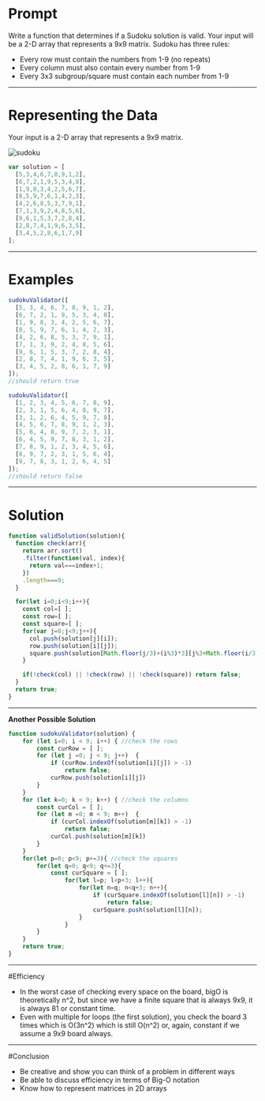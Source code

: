 # Prompt

Write a function that determines if a Sudoku solution is valid. Your input will be a 2-D array that represents a 9x9 matrix. Sudoku has three rules:
 - Every row must contain the numbers from 1-9 (no repeats)
 - Every column must also contain every number from 1-9
 - Every 3x3 subgroup/square must contain each number from 1-9

---
# Representing the Data

Your input is a 2-D array that represents a 9x9 matrix.

![sudoku](https://i.imgur.com/jGCDott.png)
```js
var solution = [
  [5,3,4,6,7,8,9,1,2],
  [6,7,2,1,9,5,3,4,8],
  [1,9,8,3,4,2,5,6,7],
  [8,5,9,7,6,1,4,2,3],
  [4,2,6,8,5,3,7,9,1],
  [7,1,3,9,2,4,8,5,6],
  [9,6,1,5,3,7,2,8,4],
  [2,8,7,4,1,9,6,3,5],
  [3,4,5,2,8,6,1,7,9]
];
```
---
# Examples

```js
sudokuValidator([
  [5, 3, 4, 6, 7, 8, 9, 1, 2],
  [6, 7, 2, 1, 9, 5, 3, 4, 8],
  [1, 9, 8, 3, 4, 2, 5, 6, 7],
  [8, 5, 9, 7, 6, 1, 4, 2, 3],
  [4, 2, 6, 8, 5, 3, 7, 9, 1],
  [7, 1, 3, 9, 2, 4, 8, 5, 6],
  [9, 6, 1, 5, 3, 7, 2, 8, 4],
  [2, 8, 7, 4, 1, 9, 6, 3, 5],
  [3, 4, 5, 2, 8, 6, 1, 7, 9]
]);
//should return true

sudokuValidator([
  [1, 2, 3, 4, 5, 6, 7, 8, 9],
  [2, 3, 1, 5, 6, 4, 8, 9, 7],
  [3, 1, 2, 6, 4, 5, 9, 7, 8],
  [4, 5, 6, 7, 8, 9, 1, 2, 3],
  [5, 6, 4, 8, 9, 7, 2, 3, 1],
  [6, 4, 5, 9, 7, 8, 3, 1, 2],
  [7, 8, 9, 1, 2, 3, 4, 5, 6],
  [8, 9, 7, 2, 3, 1, 5, 6, 4],
  [9, 7, 8, 3, 1, 2, 6, 4, 5]
]);
//should return false
```

---
# Solution

```js
function validSolution(solution){
  function check(arr){
    return arr.sort()
    .filter(function(val, index){
      return val===index+1;
    })
    .length===9;
  }

  for(let i=0;i<9;i++){
    const col=[ ];
    const row=[ ];
    const square=[ ];
    for(var j=0;j<9;j++){
      col.push(solution[j][i]);
      row.push(solution[i][j]);
      square.push(solution[Math.floor(j/3)+(i%3)*3][j%3+Math.floor(i/3)*3]);
    }

    if(!check(col) || !check(row) || !check(square)) return false;
  }
  return true;
}
```

---
**Another Possible Solution**

```js
function sudokuValidator(solution) {
    for (let i=0; i < 9; i++) { //check the rows
        const curRow = [ ];
        for (let j =0; j < 9; j++)  {
            if (curRow.indexOf(solution[i][j]) > -1)
                return false;
            curRow.push(solution[i][j])
        }
    }
    for (let k=0; k < 9; k++) { //check the columns
        const curCol = [ ];
        for (let m =0; m < 9; m++)  {
            if (curCol.indexOf(solution[m][k]) > -1)
                return false;
            curCol.push(solution[m][k])
        }
    }
    for(let p=0; p<9; p+=3){ //check the squares
        for(let q=0; q<9; q+=3){
            const curSquare = [ ];
                for(let l=p; l<p+3; l++){
                    for(let n=q; n<q+3; n++){
                        if (curSquare.indexOf(solution[l][n]) > -1)
                            return false;
                        curSquare.push(solution[l][n]);
                    }
                }
        }
    }
    return true;
}
```
---
#Efficiency

- In the worst case of checking every space on the board, bigO is theoretically n^2, but since we have a finite square that is always 9x9, it is always 81 or constant time.
- Even with multiple for loops (the first solution), you check the board 3 times which is O(3n^2) which is still O(n^2) or, again, constant if we assume a 9x9 board always.

---
#Conclusion

- Be creative and show you can think of a problem in different ways
- Be able to discuss efficiency in terms of Big-O notation
- Know how to represent matrices in 2D arrays

